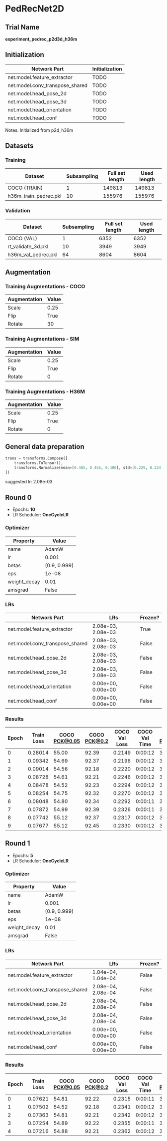 # PedRecNet2D
## Trial Name
**experiment_pedrec_p2d3d_h36m**
## Initialization
| Network Part                   | Initialization                                               |
| ------------------------------ | ------------------------------------------------------------ |
| net.model.feature_extractor    | TODO                                                         |
| net.model.conv_transpose_shared | TODO                                                         |
| net.model.head_pose_2d         | TODO                                                         |
| net.model.head_pose_3d         | TODO                                                         |
| net.model.head_orientation     | TODO                                                         |
| net.model.head_conf            | TODO                                                         |
Notes. Initialized from p2d_h36m
## Datasets
### Training
| Dataset                   | Subsampling | Full set length | Used length |
| ------------------------- | ----------- | --------------- | ----------- |
| COCO (TRAIN)              | 1           | 149813          | 149813      |
| h36m_train_pedrec.pkl     | 10          | 155976          | 155976      |
### Validation
| Dataset                   | Subsampling | Full set length | Used length |
| ------------------------- | ----------- | --------------- | ----------- |
| COCO (VAL)                | 1           | 6352            | 6352        |
| rt_validate_3d.pkl        | 10          | 3949            | 3949        |
| h36m_val_pedrec.pkl       | 64          | 8604            | 8604        |
## Augmentation
### Training Augmentations - COCO
| Augmentation              | Value                     |
| ------------------------- | ------------------------- |
| Scale                     | 0.25                      |
| Flip                      | True                      |
| Rotate                    | 30                        |
### Training Augmentations - SIM
| Augmentation              | Value                     |
| ------------------------- | ------------------------- |
| Scale                     | 0.25                      |
| Flip                      | True                      |
| Rotate                    | 0                         |
### Training Augmentations - H36M
| Augmentation              | Value                     |
| ------------------------- | ------------------------- |
| Scale                     | 0.25                      |
| Flip                      | True                      |
| Rotate                    | 0                         |
## General data preparation
```python
trans = transforms.Compose([
    transforms.ToTensor(),
    transforms.Normalize(mean=[0.485, 0.456, 0.406], std=[0.229, 0.224, 0.225])
])
```
suggested lr: 2.08e-03
## Round 0
- Epochs: **10**
- LR Scheduler: **OneCycleLR**
### Optimizer
| Property                  | Value                     |
| ------------------------- | ------------------------- |
| name                      | AdamW                     |
| lr                        | 0.001                     |
| betas                     | (0.9, 0.999)              |
| eps                       | 1e-08                     |
| weight_decay              | 0.01                      |
| amsgrad                   | False                     |
### LRs
| Network Part              | LRs                  | Frozen? |
| ------------------------- | -------------------- | ------- |
| net.model.feature_extractor | 2.08e-03, 2.08e-03   | True    |
| net.model.conv_transpose_shared | 2.08e-03, 2.08e-03   | False   |
| net.model.head_pose_2d    | 2.08e-03, 2.08e-03   | False   |
| net.model.head_pose_3d    | 2.08e-03, 2.08e-03   | False   |
| net.model.head_orientation | 0.00e+00, 0.00e+00   | False   |
| net.model.head_conf       | 0.00e+00, 0.00e+00   | False   |
### Results
| Epoch | Train Loss | COCO PCK@0.05 | COCO PCK@0.2 | COCO Val Loss | COCO Val Time | SIM PCK@0.05 | SIM PCK@0.2 | SIM MPJPE | SIM MRCJP | SIM MRCD | SIM Val Loss | SIM Val Time | H36M PCK@0.05 | H36M PCK@0.2 | H36M MPJPE | H36M MRCJP | H36M MRCD | H36M Val Loss | H36M Val Time | Train Time |
| ----- | ---------- | ------------- | ------------ | ------------- | ------------- | ------------ | ----------- | --------- | --------- | -------- | ------------ | ------------ | ------------- | ------------ | ---------- | ---------- | --------- | ------------- | ------------- | ---------- |
| 0     | 0.28014    | 55.00         | 92.39        | 0.2149        | 0:00:12       | 33.37        | 95.71       | 363.29    | 0.48      | 0.71     | 0.2278       | 0:00:11      | 58.40         | 92.38        | 87.29      | 0.72       | 0.89      | 0.1050        | 0:00:17       | 0:18:37    |
| 1     | 0.09342    | 54.69         | 92.37        | 0.2196        | 0:00:12       | 33.35        | 95.38       | 356.18    | 0.49      | 0.72     | 0.2392       | 0:00:11      | 57.59         | 92.22        | 78.81      | 0.75       | 0.90      | 0.1021        | 0:00:16       | 0:18:44    |
| 2     | 0.09014    | 54.56         | 92.18        | 0.2220        | 0:00:12       | 33.14        | 95.35       | 361.78    | 0.49      | 0.73     | 0.2515       | 0:00:10      | 56.33         | 92.18        | 75.63      | 0.75       | 0.90      | 0.1015        | 0:00:16       | 0:18:31    |
| 3     | 0.08728    | 54.61         | 92.21        | 0.2246        | 0:00:12       | 32.77        | 95.23       | 361.04    | 0.50      | 0.73     | 0.2611       | 0:00:10      | 57.29         | 92.23        | 74.25      | 0.76       | 0.91      | 0.1007        | 0:00:16       | 0:18:44    |
| 4     | 0.08478    | 54.52         | 92.23        | 0.2294        | 0:00:12       | 33.41        | 95.32       | 356.38    | 0.50      | 0.73     | 0.2655       | 0:00:10      | 57.82         | 92.21        | 72.81      | 0.77       | 0.91      | 0.1001        | 0:00:16       | 0:18:24    |
| 5     | 0.08254    | 54.75         | 92.32        | 0.2270        | 0:00:12       | 33.38        | 95.27       | 364.06    | 0.50      | 0.73     | 0.2804       | 0:00:10      | 57.72         | 92.29        | 69.56      | 0.77       | 0.91      | 0.0989        | 0:00:16       | 0:18:15    |
| 6     | 0.08048    | 54.80         | 92.34        | 0.2292        | 0:00:11       | 33.25        | 95.22       | 353.27    | 0.51      | 0.73     | 0.2770       | 0:00:10      | 57.83         | 92.27        | 68.68      | 0.78       | 0.91      | 0.0986        | 0:00:16       | 0:17:50    |
| 7     | 0.07872    | 54.99         | 92.39        | 0.2326        | 0:00:11       | 34.15        | 95.44       | 347.32    | 0.51      | 0.73     | 0.2800       | 0:00:10      | 58.24         | 92.32        | 68.78      | 0.77       | 0.91      | 0.0990        | 0:00:16       | 0:17:46    |
| 8     | 0.07742    | 55.12         | 92.37        | 0.2317        | 0:00:12       | 34.07        | 95.36       | 357.41    | 0.51      | 0.73     | 0.2883       | 0:00:10      | 58.68         | 92.37        | 67.77      | 0.78       | 0.92      | 0.0982        | 0:00:16       | 0:18:37    |
| 9     | 0.07677    | 55.12         | 92.45        | 0.2330        | 0:00:12       | 33.98        | 95.33       | 348.59    | 0.51      | 0.73     | 0.2834       | 0:00:10      | 58.50         | 92.36        | 67.72      | 0.78       | 0.92      | 0.0984        | 0:00:16       | 0:18:09    |
## Round 1
- Epochs: **5**
- LR Scheduler: **OneCycleLR**
### Optimizer
| Property                  | Value                     |
| ------------------------- | ------------------------- |
| name                      | AdamW                     |
| lr                        | 0.001                     |
| betas                     | (0.9, 0.999)              |
| eps                       | 1e-08                     |
| weight_decay              | 0.01                      |
| amsgrad                   | False                     |
### LRs
| Network Part              | LRs                  | Frozen? |
| ------------------------- | -------------------- | ------- |
| net.model.feature_extractor | 1.04e-04, 1.04e-04   | False   |
| net.model.conv_transpose_shared | 2.08e-04, 2.08e-04   | False   |
| net.model.head_pose_2d    | 2.08e-04, 2.08e-04   | False   |
| net.model.head_pose_3d    | 2.08e-04, 2.08e-04   | False   |
| net.model.head_orientation | 0.00e+00, 0.00e+00   | False   |
| net.model.head_conf       | 0.00e+00, 0.00e+00   | False   |
### Results
| Epoch | Train Loss | COCO PCK@0.05 | COCO PCK@0.2 | COCO Val Loss | COCO Val Time | SIM PCK@0.05 | SIM PCK@0.2 | SIM MPJPE | SIM MRCJP | SIM MRCD | SIM Val Loss | SIM Val Time | H36M PCK@0.05 | H36M PCK@0.2 | H36M MPJPE | H36M MRCJP | H36M MRCD | H36M Val Loss | H36M Val Time | Train Time |
| ----- | ---------- | ------------- | ------------ | ------------- | ------------- | ------------ | ----------- | --------- | --------- | -------- | ------------ | ------------ | ------------- | ------------ | ---------- | ---------- | --------- | ------------- | ------------- | ---------- |
| 0     | 0.07621    | 54.81         | 92.22        | 0.2315        | 0:00:11       | 33.98        | 95.27       | 341.02    | 0.51      | 0.73     | 0.2772       | 0:00:10      | 58.67         | 92.41        | 67.08      | 0.78       | 0.92      | 0.0979        | 0:00:16       | 0:21:18    |
| 1     | 0.07502    | 54.52         | 92.18        | 0.2341        | 0:00:12       | 34.29        | 95.32       | 348.40    | 0.51      | 0.73     | 0.2885       | 0:00:10      | 59.48         | 92.54        | 67.14      | 0.78       | 0.92      | 0.0979        | 0:00:16       | 0:21:22    |
| 2     | 0.07363    | 54.81         | 92.21        | 0.2342        | 0:00:12       | 34.16        | 95.34       | 338.97    | 0.51      | 0.73     | 0.2865       | 0:00:10      | 59.64         | 92.55        | 65.14      | 0.79       | 0.92      | 0.0970        | 0:00:16       | 0:21:32    |
| 3     | 0.07254    | 54.89         | 92.22        | 0.2355        | 0:00:11       | 34.51        | 95.47       | 346.29    | 0.51      | 0.73     | 0.2982       | 0:00:10      | 59.80         | 92.58        | 64.94      | 0.79       | 0.92      | 0.0973        | 0:00:16       | 0:21:14    |
| 4     | 0.07216    | 54.88         | 92.21        | 0.2362        | 0:00:12       | 34.53        | 95.44       | 333.97    | 0.51      | 0.73     | 0.2883       | 0:00:10      | 59.89         | 92.60        | 64.76      | 0.79       | 0.92      | 0.0971        | 0:00:16       | 0:21:17    |
